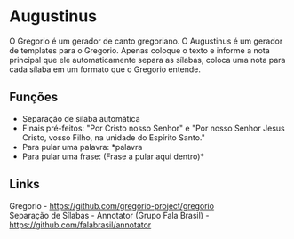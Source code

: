 # Augustinus
O Gregorio é um gerador de canto gregoriano. O Augustinus é um gerador de templates para o Gregorio. Apenas coloque o texto e informe a nota principal que ele automaticamente separa as sílabas, coloca uma nota para cada sílaba em um formato que o Gregorio entende.  
## Funções
- Separação de sílaba automática  
- Finais pré-feitos: "Por Cristo nosso Senhor" e "Por nosso Senhor Jesus Cristo, vosso Filho, na unidade do Espírito Santo."  
- Para pular uma palavra: *palavra  
- Para pular uma frase: (Frase a pular aqui dentro)*  
## Links
Gregorio - https://github.com/gregorio-project/gregorio  
Separação de Sílabas - Annotator (Grupo Fala Brasil) - https://github.com/falabrasil/annotator  

